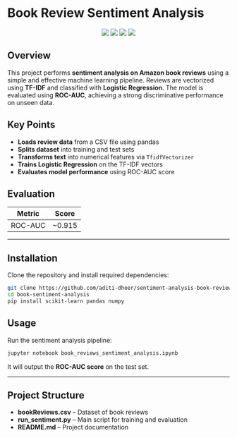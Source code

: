 # Book Review Sentiment Analysis  

<p align="center">
  <img src="https://img.shields.io/badge/Python-3776AB?style=for-the-badge&logo=python&logoColor=white"/>
  <img src="https://img.shields.io/badge/scikit--learn-F7931E?style=for-the-badge&logo=scikit-learn&logoColor=white"/>
  <img src="https://img.shields.io/badge/pandas-150458?style=for-the-badge&logo=pandas&logoColor=white"/>
  <img src="https://img.shields.io/badge/NumPy-013243?style=for-the-badge&logo=numpy&logoColor=white"/>
</p>  

## Overview  
This project performs **sentiment analysis on Amazon book reviews** using a simple and effective machine learning pipeline. Reviews are vectorized using **TF-IDF** and classified with **Logistic Regression**. The model is evaluated using **ROC-AUC**, achieving a strong discriminative performance on unseen data.  

## Key Points  
- **Loads review data** from a CSV file using pandas  
- **Splits dataset** into training and test sets  
- **Transforms text** into numerical features via `TfidfVectorizer`  
- **Trains Logistic Regression** on the TF-IDF vectors  
- **Evaluates model performance** using ROC-AUC score

## Evaluation

| Metric   | Score   |
|----------|---------|
| ROC-AUC  | ~0.915  |

---

## Installation  
Clone the repository and install required dependencies:  
```bash
git clone https://github.com/aditi-dheer/sentiment-analysis-book-reviews.git
cd book-sentiment-analysis
pip install scikit-learn pandas numpy
```

## Usage

Run the sentiment analysis pipeline:

```bash
jupyter notebook book_reviews_sentiment_analysis.ipynb
```

It will output the **ROC-AUC score** on the test set.

---

## Project Structure

- **bookReviews.csv** – Dataset of book reviews  
- **run_sentiment.py** – Main script for training and evaluation  
- **README.md** – Project documentation  
